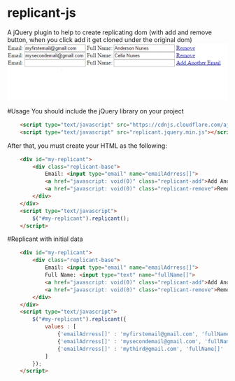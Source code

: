 # replicant-js
A jQuery plugin to help to create replicating dom (with add and remove button, when you click add it get cloned under the original dom)
![Example gif](https://raw.githubusercontent.com/andersonef/replicant-js/master/example.gif)

#Usage
You should include the jQuery library on your project

```html
    <script type="text/javascript" src="https://cdnjs.cloudflare.com/ajax/libs/jquery/1.11.3/jquery.min.js"></script>
    <script type="text/javascript" src="replicant.jquery.min.js"></script>
```

After that, you must create your HTML as the following:

```html
    <div id="my-replicant">
        <div class="replicant-base">
            Email: <input type="email" name="emailAdrress[]">
            <a href="javascript: void(0)" class="replicant-add">Add Another Email</a>
            <a href="javascript: void(0)" class="replicant-remove">Remove</a>
        </div>
    </div>
    <script type="text/javascript">
        $("#my-replicant").replicant();
    </script>
```

#Replicant with initial data

```html
    <div id="my-replicant">
        <div class="replicant-base">
            Email: <input type="email" name="emailAdrress[]">
            Full Name: <input type="text" name="fullName[]">
            <a href="javascript: void(0)" class="replicant-add">Add Another Email</a>
            <a href="javascript: void(0)" class="replicant-remove">Remove</a>
        </div>
    </div>
    <script type="text/javascript">
        $("#my-replicant").replicant({
            values : [
                {'emailAdrress[]' : 'myfirstemail@gmail.com', 'fullName[]' : 'Anderson Nunes'},
                {'emailAdrress[]' : 'mysecondemail@gmail.com', 'fullName[]' : 'Celia Nunes'},
                {'emailAdrress[]' : 'mythird@gmail.com', 'fullName[]' : 'Calebe Nunes'}
            ]
        });
    </script>
```